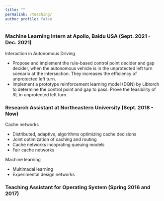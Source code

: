 ```yaml
---
title: ""
permalink: /teaching/
author_profile: false
---
```


### Machine Learning Intern at Apollo, Baidu USA (Sept. 2021 - Dec. 2021)
Interaction in Autonomous Driving
- Propose and implement the rule-based control point decider and gap decider, when the autonomous vehicle is in the unprotected left turn scenario at the intersection. They increases the efficiency of unprotected left turn.
- Implement a prototype reinforcement learning model (DQN) by Libtorch to determine the control point and gap to pass. Prove the feasibility of RL in unprotected left turn.

### Research Assistant at Northeastern University (Sept. 2018 - Now)
Cache networks
- Distributed, adaptive, algorithms optimizing cache decisions
- Joint optimization of caching and routing
- Cache networks incoprating queuing models
- Fair cache networks

Machine learning
- Multimadal learning
- Experimental design networks

### Teaching Assistant for Operating System (Spring 2016 and 2017)

